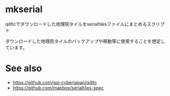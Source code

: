 # mkserial
qdltcでダウンロードした地理院タイルをserialtilesファイルにまとめるスクリプト

ダウンロードした地理院タイルのバックアップや移動等に使用することを想定しています。

See also
========
- https://github.com/gsi-cyberjapan/qdltc
- https://github.com/mapbox/serialtiles-spec

